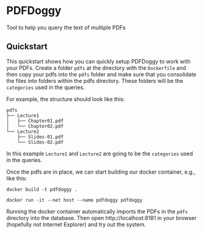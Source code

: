 # PDFDoggy
Tool to help you query the text of multiple PDFs

## Quickstart
This quickstart shows how you can quickly setup PDFDoggy to work with your PDFs.
Create a folder `pdfs` at the directory with the `Dockerfile` and then copy your pdfs into the `pdfs` folder and make sure that you consolidate the files into folders within the pdfs directory.
These folders will be the `categories` used in the queries.

For example, the structure should look like this:
```
pdfs
├── Lecture1
│   ├── Chapter01.pdf
│   └── Chapter02.pdf
└── Lecture2
    ├── Slides-01.pdf
    └── Slides-02.pdf
```
In this example `Lecture1` and `Lecture2` are going to be the `categories` used in the queries.

Once the pdfs are in place, we can start building our docker container, e.g., like this:

`docker build -t pdfdoggy .`

`docker run -it --net host --name pdfdoggy pdfdoggy`

Running the docker container automatically imports the PDFs in the `pdfs` directory into the database.
Then open http://localhost:8181 in your browser (hopefully not Internet Explorer) and try out the system. 
